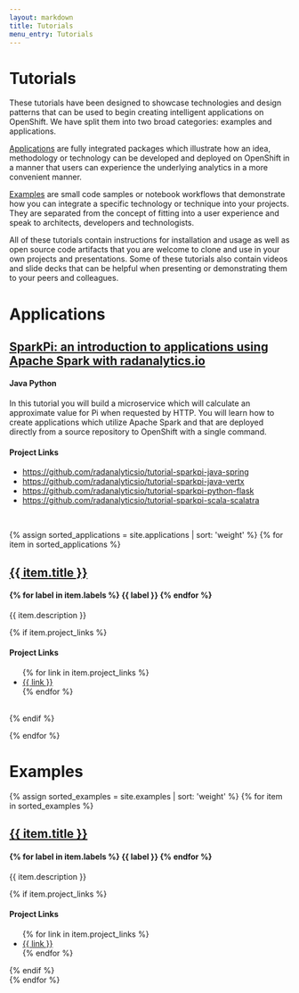 ```yaml
---
layout: markdown
title: Tutorials
menu_entry: Tutorials
---
```


# Tutorials

These tutorials have been designed to showcase technologies and design
patterns that can be used to begin creating intelligent applications on
OpenShift. We have split them into two broad categories: examples and
applications.

[Applications](#applications) are fully integrated packages which illustrate
how an idea, methodology or technology can be developed and deployed on
OpenShift in a manner that users can experience the underlying analytics in
a more convenient manner.

[Examples](#examples) are small code samples or notebook workflows that
demonstrate how you can integrate a specific technology or technique into
your projects. They are separated from the concept of fitting into a user
experience and speak to architects, developers and technologists.

All of these tutorials contain instructions for installation and usage as
well as open source code artifacts that you are welcome to clone and use
in your own projects and presentations. Some of these tutorials also contain
videos and slide decks that can be helpful when presenting or demonstrating
them to your peers and colleagues.

<h1 id="applications">Applications</h1>

<h2>
<a href="/my-first-radanalytics-app.html">SparkPi: an introduction to applications using Apache Spark with radanalytics.io</a>
</h2>
<h4>
<span class="badge">Java</span>
<span class="badge">Python</span>
</h4>

<p>In this tutorial you will build a microservice which will calculate an
approximate value for Pi when requested by HTTP. You will learn how to create
applications which utilize Apache Spark and that are deployed directly from a
source repository to OpenShift with a single command.</p>

#### Project Links

<ul>
<li><a href="https://github.com/radanalyticsio/tutorial-sparkpi-java-spring" target="blank">https://github.com/radanalyticsio/tutorial-sparkpi-java-spring</a></li>
<li><a href="https://github.com/radanalyticsio/tutorial-sparkpi-java-vertx" target="blank">https://github.com/radanalyticsio/tutorial-sparkpi-java-vertx</a></li>
<li><a href="https://github.com/radanalyticsio/tutorial-sparkpi-python-flask" target="blank">https://github.com/radanalyticsio/tutorial-sparkpi-python-flask</a></li>
<li><a href="https://github.com/radanalyticsio/tutorial-sparkpi-scala-scalatra" target="blank">https://github.com/radanalyticsio/tutorial-sparkpi-scala-scalatra</a></li>
</ul>
<br/>

{% assign sorted_applications = site.applications | sort: 'weight' %}
{% for item in sorted_applications %}
<h2>
<a href="/applications/{{ item.link }}">{{ item.title }}</a>
</h2>
<h4>
{% for label in item.labels %}
<span class="badge">{{ label }}</span>
{% endfor %}
</h4>

<p>
{{ item.description }}
</p>

{% if item.project_links %}
#### Project Links

<ul>
{% for link in item.project_links %}
<li><a href="{{ link }}" target="blank">{{ link }}</a></li>
{% endfor %}
</ul>
<br/>
{% endif %}

{% endfor %}

<h1 id="examples">Examples</h1>

{% assign sorted_examples = site.examples | sort: 'weight' %}
{% for item in sorted_examples %}
<h2>
<a href="/examples/{{ item.link }}">{{ item.title }}</a>
</h2>
<h4>
{% for label in item.labels %}
<span class="badge">{{ label }}</span>
{% endfor %}
</h4>

<p>
{{ item.description }}
</p>

{% if item.project_links %}
#### Project Links

<ul>
{% for link in item.project_links %}
<li><a href="{{ link }}" target="blank">{{ link }}</a></li>
{% endfor %}
</ul>
{% endif %}
<br/>
{% endfor %}
